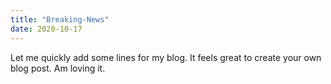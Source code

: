 ```yaml
---
title: "Breaking-News"
date: 2020-10-17
---
```

Let me quickly add some lines for my blog. It feels great to create your own blog post.
Am loving it. 
